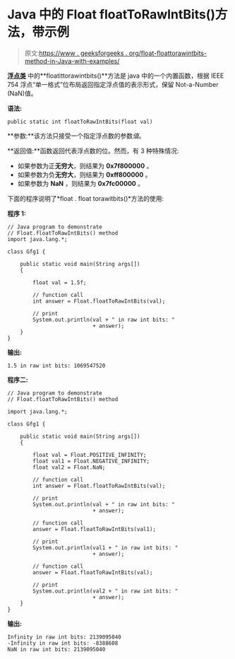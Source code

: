 # Java 中的 Float floatToRawIntBits()方法，带示例

> 原文:[https://www . geeksforgeeks . org/float-floattorawintbits-method-in-Java-with-examples/](https://www.geeksforgeeks.org/float-floattorawintbits-method-in-java-with-examples/)

**[浮点类](https://www.geeksforgeeks.org/java-lang-float-class-in-java/)** 中的**floatittorawintbits()**方法是 java 中的一个内置函数，根据 IEEE 754 浮点“单一格式”位布局返回指定浮点值的表示形式，保留 Not-a-Number (NaN)值。

**语法:**

```
public static int floatToRawIntBits(float val)
```

**参数:**该方法只接受一个指定浮点数的参数*值*。

**返回值:**函数返回代表浮点数的位。然而，有 3 种特殊情况:

*   如果参数为正**无穷大**，则结果为 **0x7f800000** 。
*   如果参数为负**无穷大**，则结果为 **0xff800000** 。
*   如果参数为 **NaN** ，则结果为 **0x7fc00000** 。

下面的程序说明了*float . float torawitbits()*方法的使用:

**程序 1:**

```
// Java program to demonstrate
// Float.floatToRawIntBits() method
import java.lang.*;

class Gfg1 {

    public static void main(String args[])
    {

        float val = 1.5f;

        // function call
        int answer = Float.floatToRawIntBits(val);

        // print
        System.out.println(val + " in raw int bits: "
                           + answer);
    }
}
```

**输出:**

```
1.5 in raw int bits: 1069547520

```

**程序二:**

```
// Java program to demonstrate
// Float.floatToRawIntBits() method

import java.lang.*;

class Gfg1 {

    public static void main(String args[])
    {

        float val = Float.POSITIVE_INFINITY;
        float val1 = Float.NEGATIVE_INFINITY;
        float val2 = Float.NaN;

        // function call
        int answer = Float.floatToRawIntBits(val);

        // print
        System.out.println(val + " in raw int bits: "
                           + answer);

        // function call
        answer = Float.floatToRawIntBits(val1);

        // print
        System.out.println(val1 + " in raw int bits: "
                           + answer);

        // function call
        answer = Float.floatToRawIntBits(val);

        // print
        System.out.println(val2 + " in raw int bits: "
                           + answer);
    }
}
```

**输出:**

```
Infinity in raw int bits: 2139095040
-Infinity in raw int bits: -8388608
NaN in raw int bits: 2139095040

```